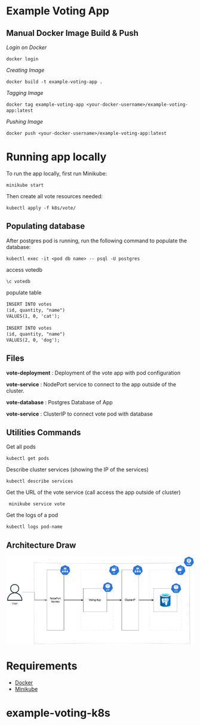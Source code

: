 # Example Voting App

## Manual Docker Image Build & Push

*Login on Docker*

```
docker login
```

*Creating Image*

```
docker build -t example-voting-app .                                            
```         

*Tagging Image*

```
docker tag example-voting-app <your-docker-username>/example-voting-app:latest
```

*Pushing Image*

```
docker push <your-docker-username>/example-voting-app:latest                        
```

# Running app locally

To run the app locally, first run Minikube:

```
minikube start
```

Then create all vote resources needed:

```
kubectl apply -f k8s/vote/
```

## Populating database

After postgres pod is running, run the following command to populate the database:

```
kubectl exec -it <pod db name> -- psql -U postgres
```

access votedb

```
\c votedb
```

populate table

```
INSERT INTO votes
(id, quantity, "name")
VALUES(1, 0, 'cat');

INSERT INTO votes
(id, quantity, "name")
VALUES(2, 0, 'dog');
```

## Files

**vote-deployment** : Deployment of the vote app with pod configuration 

**vote-service** : NodePort service to connect to the app outside of the cluster.

**vote-database** : Postgres Database of App

**vote-service** : ClusterIP to connect vote pod with database

## Utilities Commands

Get all pods

```
kubectl get pods
```

Describe cluster services (showing the IP of the services)

```
kubectl describe services
```

Get the URL of the vote service (call access the app outside of cluster)

```
 minikube service vote
```

Get the logs of a pod

```
kubectl logs pod-name
```

## Architecture Draw

<p align="left">
    <img src="k8s/example_voting_k8s.png">
</p>

# Requirements

- [Docker](https://www.docker.com/)
- [Minikube](https://minikube.sigs.k8s.io/docs/)
# example-voting-k8s
